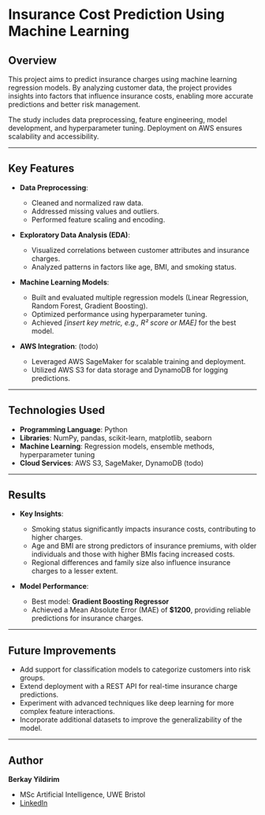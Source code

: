 # **Insurance Cost Prediction Using Machine Learning**

## **Overview**

This project aims to predict insurance charges using machine learning regression models. By analyzing customer data, the project provides insights into factors that influence insurance costs, enabling more accurate predictions and better risk management.

The study includes data preprocessing, feature engineering, model development, and hyperparameter tuning. Deployment on AWS ensures scalability and accessibility.

---

## **Key Features**

- **Data Preprocessing**:

  - Cleaned and normalized raw data.
  - Addressed missing values and outliers.
  - Performed feature scaling and encoding.

- **Exploratory Data Analysis (EDA)**:

  - Visualized correlations between customer attributes and insurance charges.
  - Analyzed patterns in factors like age, BMI, and smoking status.

- **Machine Learning Models**:

  - Built and evaluated multiple regression models (Linear Regression, Random Forest, Gradient Boosting).
  - Optimized performance using hyperparameter tuning.
  - Achieved _[insert key metric, e.g., R² score or MAE]_ for the best model.

- **AWS Integration**: (todo)
  - Leveraged AWS SageMaker for scalable training and deployment.
  - Utilized AWS S3 for data storage and DynamoDB for logging predictions.

---

## **Technologies Used**

- **Programming Language**: Python
- **Libraries**: NumPy, pandas, scikit-learn, matplotlib, seaborn
- **Machine Learning**: Regression models, ensemble methods, hyperparameter tuning
- **Cloud Services**: AWS S3, SageMaker, DynamoDB (todo)

---

## **Results**

- **Key Insights**:

  - Smoking status significantly impacts insurance costs, contributing to higher charges.
  - Age and BMI are strong predictors of insurance premiums, with older individuals and those with higher BMIs facing increased costs.
  - Regional differences and family size also influence insurance charges to a lesser extent.

- **Model Performance**:
  - Best model: **Gradient Boosting Regressor**
  - Achieved a Mean Absolute Error (MAE) of **$1200**, providing reliable predictions for insurance charges.

---

## **Future Improvements**

- Add support for classification models to categorize customers into risk groups.
- Extend deployment with a REST API for real-time insurance charge predictions.
- Experiment with advanced techniques like deep learning for more complex feature interactions.
- Incorporate additional datasets to improve the generalizability of the model.

---

## **Author**

**Berkay Yildirim**

- MSc Artificial Intelligence, UWE Bristol
- [LinkedIn](https://linkedin.com/in/huseyin-berkay-yildirim)

